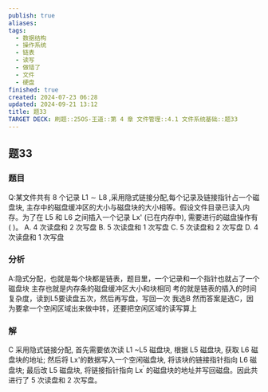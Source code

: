 ```yaml
---
publish: true
aliases: 
tags:
  - 数据结构
  - 操作系统
  - 链表
  - 读写
  - 做错了
  - 文件
  - 硬盘
finished: true
created: 2024-07-23 06:28
updated: 2024-09-21 13:12
title: 题33
TARGET DECK: 刷题::25OS-王道::第 4 章 文件管理::4.1 文件系统基础::题33
---
```

## 题33
### 题目
Q:某文件共有 8 个记录 $\mathrm{L}1 \sim \mathrm{L}8$ ,采用隐式链接分配,每个记录及链接指针占一个磁盘块, 主存中的磁盘缓冲区的大小与磁盘块的大小相等。假设文件目录已读入内存。为了在 L5 和 L6 之间插入一个记录 Lx' (已在内存中), 需要进行的磁盘操作有 ( )。
A. 4 次读盘和 2 次写盘 
B. 5 次读盘和 1 次写盘
C. 5 次读盘和 2 次写盘 
D. 4 次读盘和 1 次写盘
### 分析
A:隐式分配，也就是每个块都是链表，题目里，一个记录和一个指针也就占了一个磁盘块
主存也就是内存条的磁盘缓冲区大小和块相同
考的就是链表的插入的时间复杂度，读到L5要读盘五次，然后再写盘，写回一次
我选B
然而答案是选C，因为要拿一个空闲区域出来做中转，还要把空闲区域的读写算上
### 解
C
采用隐式链接分配, 首先需要依次读 L1 ~L5 磁盘块, 根据 L5 磁盘块, 获取 L6 磁盘块的地址; 然后将 Lx'的数据写入一个空闲磁盘块, 将该块的链接指针指向 L6 磁盘块; 最后改 L5 磁盘块, 将链接指针指向 ${\mathrm{{Lx}}}^{\prime }$ 的磁盘块的地址并写回磁盘。因此共进行了 5 次读盘和 2 次写盘。
